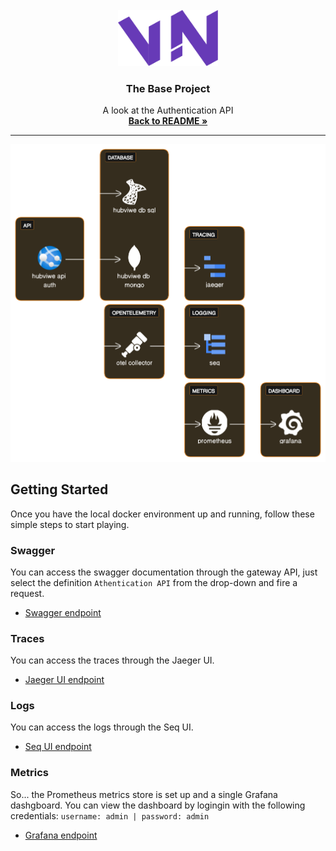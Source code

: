 <!-- PROJECT LOGO -->
<br />
<div align="center">
  <a href="https://github.com/gitViwe/the-base">
    <img src="../images/Logo.svg" alt="Logo" width="160" height="90">
  </a>

<h3 align="center">The Base Project</h3>

  <p align="center">
    A look at the Authentication API
    <br />
    <a href="../README.md"><strong>Back to README »</strong></a>
  </p>
</div>

---
<!-- ABOUT THE API -->

![Product Name Screen Shot][auth-api-diagram-screenshot]

<!-- GETTING STARTED -->
## Getting Started

Once you have the local docker environment up and running, follow these simple steps to start playing.

### Swagger

You can access the swagger documentation through the gateway API, just select the definition `Athentication API` from the drop-down and fire a request.
* [Swagger endpoint](http://localhost:5128/swagger)

### Traces

You can access the traces through the Jaeger UI.
* [Jaeger UI endpoint](http://localhost:16686/)

### Logs

You can access the logs through the Seq UI.
* [Seq UI endpoint](http://localhost:81/)

### Metrics

So... the Prometheus metrics store is set up and a single Grafana dashgboard. You can view the dashboard by logingin with the following credentials: `username: admin | password: admin`
* [Grafana endpoint](http://localhost:3000/)


<!-- MARKDOWN LINKS & IMAGES -->
<!-- https://www.markdownguide.org/basic-syntax/#reference-style-links -->

[auth-api-diagram-screenshot]: ../images/auth-api-diagram.svg
